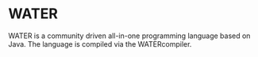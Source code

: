 # WATER
WATER is a community driven all-in-one programming language based on Java. The language is compiled via the WATERcompiler.
